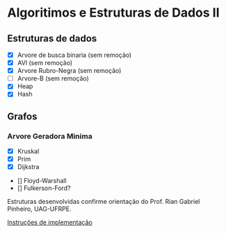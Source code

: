 # Algoritimos e Estruturas de Dados II

## Estruturas de dados

- [x] Arvore de busca binaria (sem remoção)
- [x] AVl (sem remoção)
- [x] Arvore Rubro-Negra (sem remoção)
- [ ] Arvore-B (sem remoção)
- [x] Heap
- [x] Hash

## Grafos

### Arvore Geradora Minima
- [x] Kruskal
- [x] Prim
- [x] Dijkstra
- [] Floyd-Warshall
- [] Fulkerson-Ford?

Estruturas desenvolvidas confirme orientação do Prof. Rian Gabriel Pinheiro, UAG-UFRPE.

[Instruções de implementação](http://bcc.uag.ufrpe.br/~rian/disc/ListaAEDII.pdf)

